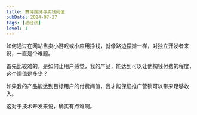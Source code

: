 ```yaml
---
title: 赛博摆摊与卖钱阈值
pubDate: 2024-07-27
tags: [💰经济]
level: 1
---
```


如何通过在网站售卖小游戏或小应用挣钱，就像路边摆摊一样，对独立开发者来说，一直是个难题。

首先比较难的，是如何让用户感觉，我的产品，能达到可以让他掏钱付费的程度，这个阈值是多少？

如果我的产品能达到目标用户的付费阈值，我才能保证推广营销可以带来足够收入。

这对于技术开发来说，确实有点难啊。
